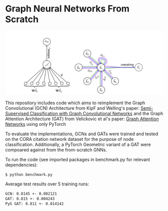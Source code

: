 # Graph Neural Networks From Scratch

![teaser](Velickovic_et_al.jpg)

This repository includes code which aims to reimplement the Graph Convolutional (GCN) Architecture from KipF and Welling's paper: [Semi-Supervised Classification with Graph Convolutional Networks](https://www.google.com/url?sa=t&rct=j&q=&esrc=s&source=web&cd=&cad=rja&uact=8&ved=2ahUKEwjH3ICgqsqEAxVE7skDHSe1B0cQFnoECAYQAQ&url=https%3A%2F%2Farxiv.org%2Fabs%2F1609.02907&usg=AOvVaw1HSQRqpg9PIWjueBnAIuC8&opi=89978449) and the Graph Attention Architecture (GAT) from Velickovic et al's paper: [Graph Attention Networks](https://www.google.com/url?sa=t&rct=j&q=&esrc=s&source=web&cd=&cad=rja&uact=8&ved=2ahUKEwj7gZ_PqsqEAxVL7skDHYJgCE4QFnoECBEQAQ&url=https%3A%2F%2Farxiv.org%2Fabs%2F1710.10903&usg=AOvVaw3V0c3RJ86MZ70WLK2qpipV&opi=89978449) using only PyTorch 

To evaluate the implementations, GCNs and GATs were trained and tested on the CORA citation network dataset for the purpose of node classification. Additionally, a PyTorch Geometric variant of a GAT were compoared against from the from-scratch GNNs.

To run the code (see imported packages in benchmark.py for relevant dependencies):

```
$ python benchmark.py 
```
Average test results over 5 training runs:

```
GCN: 0.8145 +- 0.002121
GAT: 0.815 +- 0.004243
PyG GAT: 0.811 +- 0.014142
```
